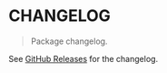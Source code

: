 # CHANGELOG

> Package changelog.

See [GitHub Releases](https://github.com/stdlib-js/stats-base-dnanmskmin/releases) for the changelog.